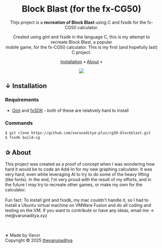 <div align="center">

# Block Blast (for the fx-CG50)

Thijs project is a **recreation of Block Blast** using C and fxsdk for the fx-CG50 calculator.

Created using gint and fxsdk in the language C, this is my attempt to recreate Block Blast, a popular</br>
mobile game, for the fx-CG50 calculator. This is my first (and hopefully last) C project.

[Installation](#installation) •
[About](#about) •

<img src="https://go-skill-icons.vercel.app/api/icons?i=c,cmake&theme=dark" />

</div>

<h2>↓ Installation</h2>

### Requirements
- [Gint](https://git.planet-casio.com/Lephenixnoir/gint) and [fxSDK](https://git.planet-casio.com/Lephenixnoir/fxsdk) - both of these are relatively hard to install

### Commands
```bash
$ git clone https://github.com/varunaditya-plus/cg50-blockblast.git
$ fxsdk build-cg
```

<h2>✰ About</h2>
This project was created as a proof of concept when I was wondering how hard it would be to code an Add-In for my new graphing calculator. It was very hard, even while leveraging AI to try to do some of the heavy lifting (like fonts). In the end, I'm very proud with the result of my efforts, and in the future I may try to recreate other games, or make my own for the calculator.
<br/><br/>Fun fact: To install gint and fxsdk, my mac couldn't handle it, so I had to install a Ubuntu virtual machine on VMWare Fusion and do all coding and testing on the VM. If you want to contribute or have any ideas, email me → me@varunaditya.xyz

<br /><br />
∗ Made by Varun<br >
Copyright © 2025 ⁠[thevarunaditya](https://github.com/thevarunaditya)
